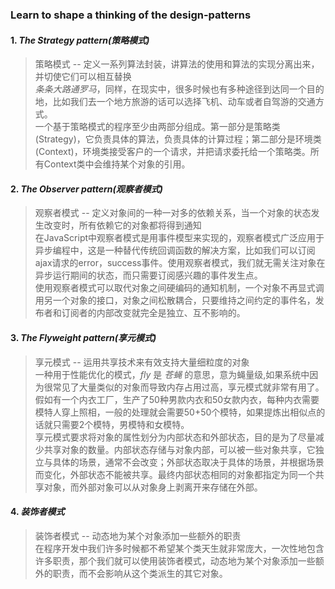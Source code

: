 ### __Learn to shape a thinking of the design-patterns__  
#### 1. _The Strategy pattern(策略模式)_  
>策略模式 -- 定义一系列算法封装，讲算法的使用和算法的实现分离出来，并切使它们可以相互替换  
>_条条大路通罗马_，同样，在现实中，很多时候也有多种途径到达同一个目的地，比如我们去一个地方旅游的话可以选择飞机、动车或者自驾游的交通方式。  
>一个基于策略模式的程序至少由两部分组成。第一部分是策略类(Strategy)，它负责具体的算法，负责具体的计算过程；第二部分是环境类(Context)，环境类接受客户的一个请求，并把请求委托给一个策略类。所有Context类中会维持某个对象的引用。  
#### 2. _The Observer pattern(观察者模式)_  
>观察者模式 -- 定义对象间的一种一对多的依赖关系，当一个对象的状态发生改变时，所有依赖它的对象都将得到通知  
>在JavaScript中观察者模式是用事件模型来实现的，观察者模式广泛应用于异步编程中，这是一种替代传统回调函数的解决方案，比如我们可以订阅ajax请求的error，success事件。使用观察者模式，我们就无需关注对象在异步运行期间的状态，而只需要订阅感兴趣的事件发生点。  
>使用观察者模式可以取代对象之间硬编码的通知机制，一个对象不再显式调用另一个对象的接口，对象之间松散耦合，只要维持之间约定的事件名，发布者和订阅者的内部改变就完全是独立、互不影响的。  
#### 3. _The Flyweight pattern(享元模式)_  
>享元模式 -- 运用共享技术来有效支持大量细粒度的对象  
>一种用于性能优化的模式，_fly_ 是 _苍蝇_ 的意思，意为蝇量级,如果系统中因为很常见了大量类似的对象而导致内存占用过高，享元模式就非常有用了。  
>假如有一个内衣工厂，生产了50种男款内衣和50女款内衣，每种内衣需要模特人穿上照相，一般的处理就会需要50+50个模特，如果提炼出相似点的话就只需要2个模特，男模特和女模特。  
>享元模式要求将对象的属性划分为内部状态和外部状态，目的是为了尽量减少共享对象的数量。内部状态存储与对象内部，可以被一些对象共享，它独立与具体的场景，通常不会改变；外部状态取决于具体的场景，并根据场景而变化，外部状态不能被共享。最终内部状态相同的对象都指定为同一个共享对象，而外部对象可以从对象身上剥离开来存储在外部。  
#### 4. _装饰者模式_  
>装饰者模式 -- 动态地为某个对象添加一些额外的职责  
>在程序开发中我们许多时候都不希望某个类天生就非常庞大，一次性地包含许多职责，那个我们就可以使用装饰者模式，动态地为某个对象添加一些额外的职责，而不会影响从这个类派生的其它对象。  
>
